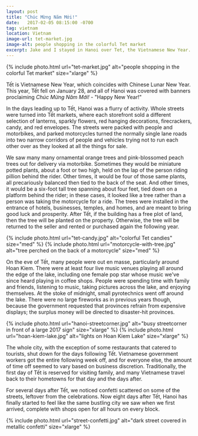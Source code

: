 ```yaml
---
layout: post
title: "Chúc Mừng Năm Mới!"
date:   2017-02-05 08:15:00 -0700
tag: vietnam
location: Vietnam
image-url: tet-market.jpg
image-alt: people shopping in the colorful Tet market
excerpt: Jake and I stayed in Hanoi over Tet, the Vietnamese New Year.
---
```

<div class='img-gallery'>
{% include photo.html url="tet-market.jpg" alt="people shopping in the colorful Tet market" size="xlarge" %}
</div>

Tết is Vietnamese New Year, which coincides with Chinese Lunar New Year. This year, Tết fell on January 28, and all of Hanoi was covered with banners proclaiming _Chúc Mừng Năm Mới!_ - "Happy New Year!"

In the days leading up to Tết, Hanoi was a flurry of activity. Whole streets were turned into Tết markets, where each storefront sold a different selection of lanterns, sparkly flowers, red hanging decorations, firecrackers, candy, and red envelopes. The streets were packed with people and motorbikes, and parked motorcycles turned the normally single lane roads into two narrow corridors of people and vehicles trying not to run each other over as they looked at all the things for sale.

We saw many many ornamental orange trees and pink-blossomed peach trees out for delivery via motorbike. Sometimes they would be miniature potted plants, about a foot or two high, held on the lap of the person riding pillion behind the rider.  Other times, it would be four of those same plants, all precariously balanced then tied to the back of the seat. And other times, it would be a six-foot tall tree spanning about four feet, tied down on a platform behind the rider; in these cases, it looked like a tree rather than a person was taking the motorcycle for a ride. The trees were installed in the entrance of hotels, businesses, temples, and homes, and are meant to bring good luck and prosperity. After Tết, if the building has a free plot of land, then the tree will be planted on the property. Otherwise, the tree will be returned to the seller and rented or purchased again the following year.

<div class='img-gallery'>
{% include photo.html url="tet-candy.jpg" alt="colorful Tet candies" size="med" %}
{% include photo.html url="motorcycle-with-tree.jpg" alt="tree perched on the back of a motorcycle" size="med" %}
</div>

On the eve of Tết, many people were out en masse, particularly around Hoan Kiem. There were at least four live music venues playing all around the edge of the lake, including one female pop star whose music we've since heard playing in coffee shops. People were spending time with family and friends, listening to music, taking pictures across the lake, and enjoying themselves. At the stoke of midnight, small pyrotechnics went off around the lake. There were no large fireworks as in previous years though, because the government requested that provinces refrain from expensive displays; the surplus money will be directed to disaster-hit provinces.

<div class='img-gallery'>
{% include photo.html url="hanoi-streetcorner.jpg" alt="busy streetcorner in front of a large 2017 sign" size="xlarge" %}
{% include photo.html url="hoan-kiem-lake.jpg" alt="lights on Hoan Kiem Lake" size="xlarge" %}
</div>

The whole city, with the exception of some restaurants that catered to tourists, shut down for the days following Tết. Vietnamese government workers got the entire following week off, and for everyone else, the amount of time off seemed to vary based on business discretion. Traditionally, the first day of Tết is reserved for visiting family, and many Vietnamese travel back to their hometowns for that day and the days after.

For several days after Tết, we noticed confetti scattered on some of the streets, leftover from the celebrations. Now eight days after Tết, Hanoi has finally started to feel like the same bustling city we saw when we first arrived, complete with shops open for all hours on every block.

{% include photo.html url="street-confetti.jpg" alt="dark street covered in metallic confetti" size="xlarge" %}
